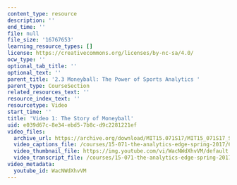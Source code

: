 ```yaml
---
content_type: resource
description: ''
end_time: ''
file: null
file_size: '16767653'
learning_resource_types: []
license: https://creativecommons.org/licenses/by-nc-sa/4.0/
ocw_type: ''
optional_tab_title: ''
optional_text: ''
parent_title: '2.3 Moneyball: The Power of Sports Analytics '
parent_type: CourseSection
related_resources_text: ''
resource_index_text: ''
resourcetype: Video
start_time: ''
title: 'Video 1: The Story of Moneyball'
uid: e039d67c-8e34-ebd5-7b8c-d9c2281221ef
video_files:
  archive_url: https://archive.org/download/MIT15.071S17/MIT15_071S17_Session_2.3.02_300k.mp4
  video_captions_file: /courses/15-071-the-analytics-edge-spring-2017/6f878d454b6f58888499705258850840_WacNWdXhvVM.vtt
  video_thumbnail_file: https://img.youtube.com/vi/WacNWdXhvVM/default.jpg
  video_transcript_file: /courses/15-071-the-analytics-edge-spring-2017/d854a977740e28a9fee464db8daaba2c_WacNWdXhvVM.pdf
video_metadata:
  youtube_id: WacNWdXhvVM
---
```


